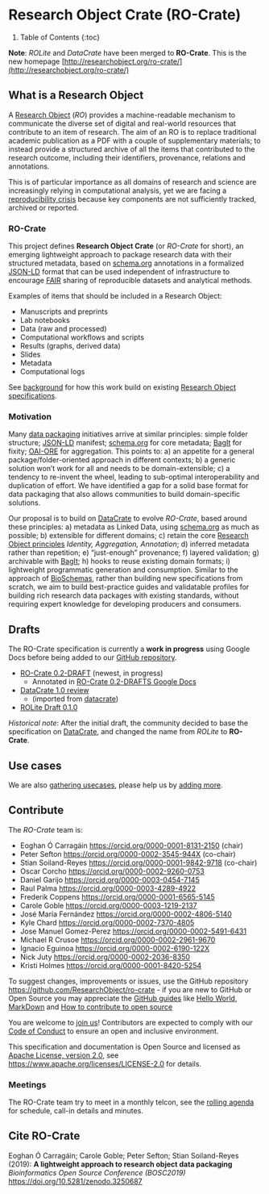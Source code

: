 <!--
   Copyright 2019 The University of Manchester and RO Crate contributors 
   <https://github.com/ResearchObject/ro-crate/graphs/contributors>

   Licensed under the Apache License, Version 2.0 (the "License");
   you may not use this file except in compliance with the License.
   You may obtain a copy of the License at

       http://www.apache.org/licenses/LICENSE-2.0

   Unless required by applicable law or agreed to in writing, software
   distributed under the License is distributed on an "AS IS" BASIS,
   WITHOUT WARRANTIES OR CONDITIONS OF ANY KIND, either express or implied.
   See the License for the specific language governing permissions and
   limitations under the License.
-->


# Research Object Crate (RO-Crate)

1. Table of Contents
{:toc}


**Note**: _ROLite_ and _DataCrate_ have been merged to **RO-Crate**.  This is the new homepage [http://researchobject.org/ro-crate/](http://researchobject.org/ro-crate/)


## What is a Research Object

A [Research Object](http://researchobject.org/) (_RO_) provides a machine-readable mechanism to communicate the diverse set of digital and real-world resources that contribute to an item of research. The aim of an RO is to replace traditional academic publication as a PDF with a couple of supplementary materials; to instead provide a structured archive of all the items that contributed to the research outcome, including their identifiers, provenance, relations and annotations.

This is of particular importance as all domains of research and science are increasingly relying in computational analysis, yet we are facing a [reproducibility crisis](https://doi.org/10.1038/533452a) because key components are not sufficiently tracked, archived or reported. 

### RO-Crate

This project defines **Research Object Crate** (or _RO-Crate_ for short), an emerging lightweight approach to package research data with their structured metadata, based on [schema.org](https://schema.org/) annotations in a formalized [JSON-LD](http://json-ld.org/) format that can be used independent of infrastructure to encourage [FAIR](https://www.nature.com/articles/sdata201618) sharing of reproducible datasets and analytical methods.

Examples of items that should be included in a Research Object:

* Manuscripts and preprints
* Lab notebooks
* Data (raw and processed)
* Computational workflows and scripts
* Results (graphs, derived data)
* Slides
* Metadata
* Computational logs

See [background](background.md) for how this work build on existing [Research Object specifications](http://www.researchobject.org/specifications/).


### Motivation

Many [data packaging](https://rd-alliance.org/approaches-research-data-packaging-rda-11th-plenary-bof-meeting) initiatives arrive at similar principles: simple folder structure; [JSON-LD](http://json-ld.org/) manifest; [schema.org](https://schema.org/) for core metadata; [BagIt](https://w3id.org/ro/bagit) for fixity; [OAI-ORE](https://www.openarchives.org/ore/) for aggregation. This points to: a) an appetite for a general package/folder-oriented approach in different contexts; b) a generic solution won’t work for all and needs to be domain-extensible; c) a tendency to re-invent the wheel, leading to sub-optimal interoperability and duplication of effort.
We have identified a gap for a solid base format for data packaging that also allows communities to build domain-specific solutions. 

Our proposal is to build on [DataCrate](https://github.com/UTS-eResearch/datacrate) to evolve _RO-Crate_, based around these principles: a) metadata as Linked Data, using [schema.org](https://schema.org/) as much as possible; b) extensible for different domains; c) retain the core [Research Object principles](http://www.researchobject.org/overview/) _Identity, Aggregation, Annotation_; d) inferred metadata rather than repetition; e) “just-enough” provenance; f) layered validation; g) archivable with [BagIt](https://w3id.org/ro/bagit); h) hooks to reuse existing domain formats; i) lightweight programmatic generation and consumption. Similar to the approach of [BioSchemas](https://bioschemas.org/), rather than building new specifications from scratch, we aim to build best-practice guides and validatable profiles for building rich research data packages with existing standards, without requiring expert knowledge for developing producers and consumers.



## Drafts

The RO-Crate specification is currently a **work in progress** using Google Docs before being added to our [GitHub repository](https://github.com/ResearchObject/ro-crate). 

* [RO-Crate 0.2-DRAFT](0.2-DRAFT/) (newest, in progress)
  * Annotated in [RO-Crate 0.2-DRAFTS Google Docs](https://docs.google.com/document/d/1sH9CscItg7PbkEOcHPX_tVXfWNP4R57ys2y3W-FfNuA/edit?usp=sharing)
* [DataCrate 1.0 review](https://docs.google.com/document/d/150SzIG8Zs3wecPTUue7wxKn6V26oi7rYucS5lxnmWZU/edit) 
  * (imported from [datacrate](https://github.com/UTS-eResearch/datacrate/blob/master/spec/1.0/data_crate_specification_v1.0.md))
* [ROLite Draft 0.1.0](0.1.0) 

_Historical note_: After the initial draft, the community decided to base the specification on [DataCrate](https://github.com/UTS-eResearch/datacrate/), and changed the name from _ROLite_ to **RO-Crate**.

## Use cases

We are also [gathering usecases](https://github.com/ResearchObject/ro-crate/issues?q=is%3Aissue+is%3Aopen+label%3Ause-case), please help us by [adding more](https://github.com/ResearchObject/ro-crate/issues/new/choose).


## Contribute

The _RO-Crate_ team is:

* Eoghan Ó Carragáin <https://orcid.org/0000-0001-8131-2150> (chair)
* Peter Sefton <https://orcid.org/0000-0002-3545-944X> (co-chair)
* Stian Soiland-Reyes <https://orcid.org/0000-0001-9842-9718> (co-chair)
* Oscar Corcho <https://orcid.org/0000-0002-9260-0753>
* Daniel Garijo <https://orcid.org/0000-0003-0454-7145>
* Raul Palma <https://orcid.org/0000-0003-4289-4922>
* Frederik Coppens <https://orcid.org/0000-0001-6565-5145>
* Carole Goble <https://orcid.org/0000-0003-1219-2137>
* José María Fernández <https://orcid.org/0000-0002-4806-5140>
* Kyle Chard <https://orcid.org/0000-0002-7370-4805>
* Jose Manuel Gomez-Perez <https://orcid.org/0000-0002-5491-6431>
* Michael R Crusoe <https://orcid.org/0000-0002-2961-9670>
* Ignacio Eguinoa <https://orcid.org/0000-0002-6190-122X>
* Nick Juty <https://orcid.org/0000-0002-2036-8350>
* Kristi Holmes <https://orcid.org/0000-0001-8420-5254>

To suggest changes, improvements or issues, use the GitHub repository
<https://github.com/ResearchObject/ro-crate> - if you are new to GitHub or Open
Source you may appreciate the [GitHub guides](https://guides.github.com/) like
[Hello World](https://guides.github.com/activities/hello-world/),
[MarkDown](https://guides.github.com/features/mastering-markdown/) and [How to
contribute to open source](https://opensource.guide/how-to-contribute/)

You are welcome to [join
us](https://github.com/ResearchObject/ro-crate/issues/1)! Contributors are
expected to comply with our [Code of
Conduct](https://github.com/ResearchObject/ro-crate/blob/master/CODE_OF_CONDUCT.md)
to ensure an open and inclusive environment.

This specification and documentation is Open Source and licensed as [Apache License, version 2.0](https://github.com/ResearchObject/ro-crate/blob/master/LICENSE), see <https://www.apache.org/licenses/LICENSE-2.0> for details.

### Meetings

The RO-Crate team try to meet in a monthly telcon, see the [rolling agenda](https://s.apache.org/ro-crate-minutes) for schedule, call-in details and minutes.

## Cite RO-Crate

Eoghan Ó Carragáin; Carole Goble; Peter Sefton; Stian Soiland-Reyes (2019):
**A lightweight approach to research object data packaging**
_Bioinformatics Open Source Conference (BOSC2019)_
https://doi.org/10.5281/zenodo.3250687

